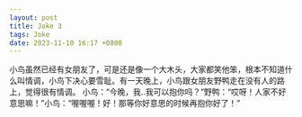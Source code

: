 ```yaml
---
layout: post
title: Joke 3
tags: Joke
date: 2023-11-10 16:17 +0800
---
```

小鸟虽然已经有女朋友了，可是还是像一个大木头，大家都笑他笨，根本不知道什么叫情调，小鸟下决心要雪耻。有一天晚上，小鸟跟女朋友野鸭走在没有人的路上，觉得很有情调。
小鸟：“今晚，我..我可以抱你吗？”野鸭：“哎呀！人家不好意思嘛！”小鸟：“喔喔喔！好！那等你好意思的时候再抱你好了！”

